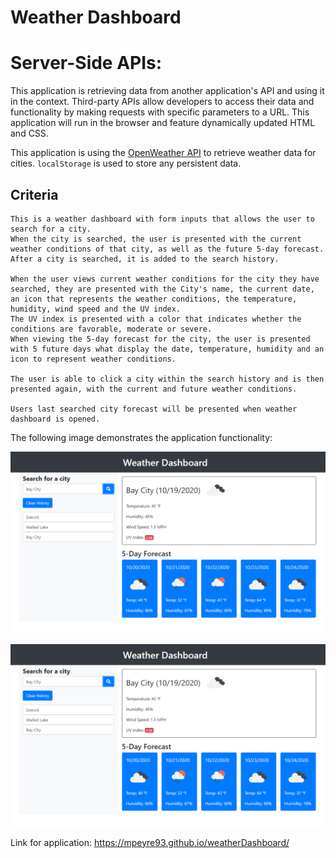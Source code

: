 # Weather Dashboard
# Server-Side APIs:

This application is retrieving data from another application's API and using it in the context. 
Third-party APIs allow developers to access their data and functionality by making requests with specific parameters to a URL. 
This application will run in the browser and feature dynamically updated HTML and CSS.

This application is using the [OpenWeather API](https://openweathermap.org/api) to retrieve weather data for cities. `localStorage` is used to store any persistent data.


## Criteria

```
This is a weather dashboard with form inputs that allows the user to search for a city.
When the city is searched, the user is presented with the current weather conditions of that city, as well as the future 5-day forecast.
After a city is searched, it is added to the search history. 
 
When the user views current weather conditions for the city they have searched, they are presented with the City's name, the current date, an icon that represents the weather conditions, the temperature, humidity, wind speed and the UV index.
The UV index is presented with a color that indicates whether the conditions are favorable, moderate or severe.
When viewing the 5-day forecast for the city, the user is presented with 5 future days what display the date, temperature, humidity and an icon to represent weather conditions.

The user is able to click a city within the search history and is then presented again, with the current and future weather conditions. 

Users last searched city forecast will be presented when weather dashboard is opened.
```

The following image demonstrates the application functionality:

<img src="Images/weatherDisplaypic.PNG" alt="weatherDashboardpic">

![weatherDashboardpic](/Images/weatherDisplaypic.png?raw=true) 

Link for application: https://mpeyre93.github.io/weatherDashboard/




